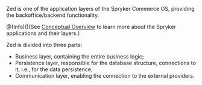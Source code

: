 Zed is one of the application layers of the Spryker Commerce OS, providing the backoffice/backend functionality. 

@(Info)()(See [Conceptual Overview](https://documentation.spryker.com/v1/docs/concept-overview) to learn more about the Spryker applications and their layers.)

Zed is divided into three parts:

* Business layer, containing the entire business logic;
* Persistence layer, responsible for the database structure, connections to it, i.e., for the data persistence;
* Communication layer, enabling the connection to the external providers.

<!--The guides in this section provide a deep insight into each of the layers and their components.-->